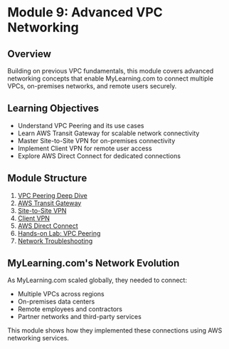 # Module 9: Advanced VPC Networking

## Overview
Building on previous VPC fundamentals, this module covers advanced networking concepts that enable MyLearning.com to connect multiple VPCs, on-premises networks, and remote users securely.

## Learning Objectives
- Understand VPC Peering and its use cases
- Learn AWS Transit Gateway for scalable network connectivity
- Master Site-to-Site VPN for on-premises connectivity
- Implement Client VPN for remote user access
- Explore AWS Direct Connect for dedicated connections

## Module Structure
1. [VPC Peering Deep Dive](./01-vpc-peering.md)
2. [AWS Transit Gateway](./02-transit-gateway.md)
3. [Site-to-Site VPN](./03-site-to-site-vpn.md)
4. [Client VPN](./04-client-vpn.md)
5. [AWS Direct Connect](./05-direct-connect.md)
6. [Hands-on Lab: VPC Peering](./06-vpc-peering-lab.md)
7. [Network Troubleshooting](./07-network-troubleshooting.md)

## MyLearning.com's Network Evolution
As MyLearning.com scaled globally, they needed to connect:
- Multiple VPCs across regions
- On-premises data centers
- Remote employees and contractors
- Partner networks and third-party services

This module shows how they implemented these connections using AWS networking services.